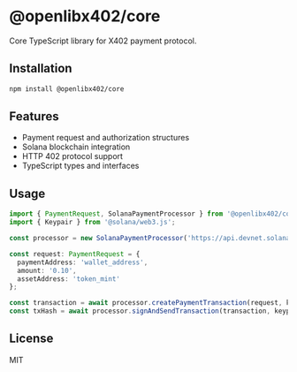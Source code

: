 # @openlibx402/core

Core TypeScript library for X402 payment protocol.

## Installation

```bash
npm install @openlibx402/core
```

## Features

- Payment request and authorization structures
- Solana blockchain integration
- HTTP 402 protocol support
- TypeScript types and interfaces

## Usage

```typescript
import { PaymentRequest, SolanaPaymentProcessor } from '@openlibx402/core';
import { Keypair } from '@solana/web3.js';

const processor = new SolanaPaymentProcessor('https://api.devnet.solana.com');

const request: PaymentRequest = {
  paymentAddress: 'wallet_address',
  amount: '0.10',
  assetAddress: 'token_mint'
};

const transaction = await processor.createPaymentTransaction(request, keypair);
const txHash = await processor.signAndSendTransaction(transaction, keypair);
```

## License

MIT